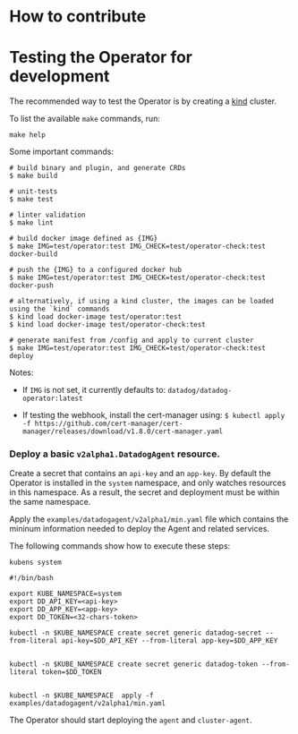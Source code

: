 # How to contribute

# Testing the Operator for development

The recommended way to test the Operator is by creating a [kind](https://kind.sigs.k8s.io/) cluster.

To list the available `make` commands, run:

```shell
make help
```

Some important commands:

```shell
# build binary and plugin, and generate CRDs
$ make build

# unit-tests
$ make test

# linter validation
$ make lint

# build docker image defined as {IMG}
$ make IMG=test/operator:test IMG_CHECK=test/operator-check:test docker-build

# push the {IMG} to a configured docker hub
$ make IMG=test/operator:test IMG_CHECK=test/operator-check:test docker-push

# alternatively, if using a kind cluster, the images can be loaded using the `kind` commands
$ kind load docker-image test/operator:test
$ kind load docker-image test/operator-check:test

# generate manifest from /config and apply to current cluster
$ make IMG=test/operator:test IMG_CHECK=test/operator-check:test deploy
```

Notes: 
- If `IMG` is not set, it currently defaults to: `datadog/datadog-operator:latest`

- If testing the webhook, install the cert-manager using:
`$ kubectl apply -f https://github.com/cert-manager/cert-manager/releases/download/v1.8.0/cert-manager.yaml`


### Deploy a basic `v2alpha1.DatadogAgent` resource.

Create a secret that contains an `api-key` and an `app-key`. By default the Operator is installed in the
`system` namespace, and only watches resources in this namespace. As a result, the secret and deployment must be within the same namespace.

Apply the `examples/datadogagent/v2alpha1/min.yaml` file which contains the mininum information needed to deploy the Agent and related services.

The following commands show how to execute these steps:

```console
kubens system
```

```console
#!/bin/bash

export KUBE_NAMESPACE=system
export DD_API_KEY=<api-key>
export DD_APP_KEY=<app-key>
export DD_TOKEN=<32-chars-token>

kubectl -n $KUBE_NAMESPACE create secret generic datadog-secret --from-literal api-key=$DD_API_KEY --from-literal app-key=$DD_APP_KEY


kubectl -n $KUBE_NAMESPACE create secret generic datadog-token --from-literal token=$DD_TOKEN


kubectl -n $KUBE_NAMESPACE  apply -f examples/datadogagent/v2alpha1/min.yaml
```


The Operator should start deploying the `agent` and `cluster-agent`.
